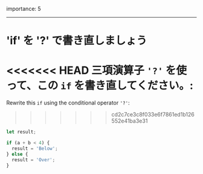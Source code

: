 importance: 5

---

# 'if' を '?' で書き直しましょう

<<<<<<< HEAD
三項演算子 `'?'` を使って、この `if` を書き直してください。:
=======
Rewrite this `if` using the conditional operator `'?'`:
>>>>>>> cd2c7ce3c8f033e6f7861ed1b126552e41ba3e31

```js
let result;

if (a + b < 4) {
  result = 'Below';
} else {
  result = 'Over';
}
```
